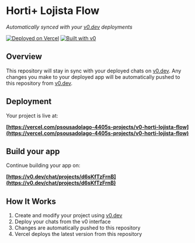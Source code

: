 # Horti+ Lojista Flow

*Automatically synced with your [v0.dev](https://v0.dev) deployments*

[![Deployed on Vercel](https://img.shields.io/badge/Deployed%20on-Vercel-black?style=for-the-badge&logo=vercel)](https://vercel.com/psousadolago-4405s-projects/v0-horti-lojista-flow)
[![Built with v0](https://img.shields.io/badge/Built%20with-v0.dev-black?style=for-the-badge)](https://v0.dev/chat/projects/d6sKfTzFrnB)

## Overview

This repository will stay in sync with your deployed chats on [v0.dev](https://v0.dev).
Any changes you make to your deployed app will be automatically pushed to this repository from [v0.dev](https://v0.dev).

## Deployment

Your project is live at:

**[https://vercel.com/psousadolago-4405s-projects/v0-horti-lojista-flow](https://vercel.com/psousadolago-4405s-projects/v0-horti-lojista-flow)**

## Build your app

Continue building your app on:

**[https://v0.dev/chat/projects/d6sKfTzFrnB](https://v0.dev/chat/projects/d6sKfTzFrnB)**

## How It Works

1. Create and modify your project using [v0.dev](https://v0.dev)
2. Deploy your chats from the v0 interface
3. Changes are automatically pushed to this repository
4. Vercel deploys the latest version from this repository